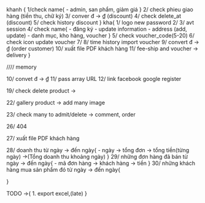 khanh {
   1/check name{
       - admin, san phẩm, giảm giá
   }
   2/ check phieu giao hàng (tiền thu, chữ ký)
   3/ conver đ -> ₫ (discount)
   4/ check delete_at (discount)
   5/ check history discount
}
kha{
    1/ logo new password
    2/ 
    3/ avt session
    4/ check name{
        - đăng ký
        - update information
        - address (add, update)
        - danh mục, kho hàng, voucher
    }
    5/ check voucher_code(5-20)
    6/ check icon update voucher
    7/
    8/ time history import voucher
    9/ convert đ -> ₫ (order customer)
    10/ xuất file PDF khách hàng
    11/ fee-ship and voucher -> delivery
}


//// memory

10/ convet đ -> ₫
11/ pass array URL
12/ link facebook google register

19/ check delete product ->

22/ gallery product -> add many image

23/ check many to admit/delete -> comment, order


26/ 404

27/ xuất file PDF khách hàng

28/ doanh thu từ ngày -> đến ngày{
    - ngày -> tổng đơn -> tổng tiền(từng ngày) ->(Tổng doanh thu khoảng ngày)
}
29/ những đơn hàng đã bán từ ngày -> đến ngày{
    - mã đơn hàng -> khách hàng -> tiền
}
30/ những khách hàng mua sản phẩm đó từ ngày -> đến ngày{

}


TODO ->{
    1. export excel,(late)
}

